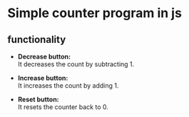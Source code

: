# Simple counter program in js    

## functionality    
  
- **Decrease button:**    
    It decreases the count by subtracting 1.  

- **Increase button:**   
    It increases the count by adding 1.  

- **Reset button:**    
    It resets the counter back to 0.  

